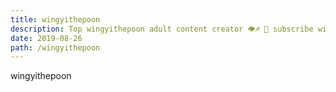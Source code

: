 ```yaml
---
title: wingyithepoon
description: Top wingyithepoon adult content creator 👁♐️ 👑 subscribe wingyithepoon to my porn site below IG wingyithepoon
date: 2019-08-26
path: /wingyithepoon
---
```


wingyithepoon
